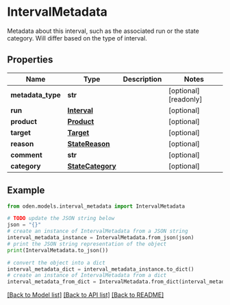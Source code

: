# IntervalMetadata

Metadata about this interval, such as the associated run or the state category. Will differ based on the type of interval. 

## Properties

Name | Type | Description | Notes
------------ | ------------- | ------------- | -------------
**metadata_type** | **str** |  | [optional] [readonly] 
**run** | [**Interval**](Interval.md) |  | [optional] 
**product** | [**Product**](Product.md) |  | [optional] 
**target** | [**Target**](Target.md) |  | [optional] 
**reason** | [**StateReason**](StateReason.md) |  | [optional] 
**comment** | **str** |  | [optional] 
**category** | [**StateCategory**](StateCategory.md) |  | [optional] 

## Example

```python
from oden.models.interval_metadata import IntervalMetadata

# TODO update the JSON string below
json = "{}"
# create an instance of IntervalMetadata from a JSON string
interval_metadata_instance = IntervalMetadata.from_json(json)
# print the JSON string representation of the object
print(IntervalMetadata.to_json())

# convert the object into a dict
interval_metadata_dict = interval_metadata_instance.to_dict()
# create an instance of IntervalMetadata from a dict
interval_metadata_from_dict = IntervalMetadata.from_dict(interval_metadata_dict)
```
[[Back to Model list]](../README.md#documentation-for-models) [[Back to API list]](../README.md#documentation-for-api-endpoints) [[Back to README]](../README.md)


